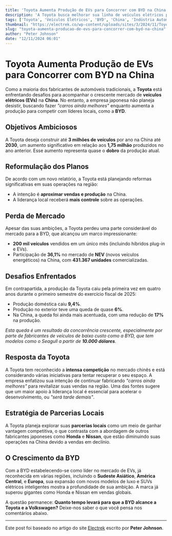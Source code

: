 ```yaml
---
title: 'Toyota Aumenta Produção de EVs para Concorrer com BYD na China'
description: 'A Toyota busca melhorar sua linha de veículos elétricos para se manter competitiva no mercado chinês, onde a BYD lidera.'
tags: ['Toyota', 'Veículos Elétricos', 'BYD', 'China', 'Indústria Automotiva']
thumbnail: "https://electrek.co/wp-content/uploads/sites/3/2024/11/Toyota-Chinas-EV.jpeg?quality=82&strip=all&w=1400"
slug: "toyota-aumenta-producao-de-evs-para-concorrer-com-byd-na-china"
author: "Peter Johnson"
date: "12/11/2024 06:01"
---
```


# Toyota Aumenta Produção de EVs para Concorrer com BYD na China

Como a maioria dos fabricantes de automóveis tradicionais, a **Toyota** está enfrentando desafios para acompanhar o crescente mercado de **veículos elétricos (EVs)** na **China**. No entanto, a empresa japonesa não planeja desistir, buscando fazer *"carros ainda melhores"* enquanto aumenta a produção para competir com líderes locais, como a **BYD**.

## Objetivos Ambiciosos
A Toyota deseja construir até **3 milhões de veículos** por ano na China até **2030**, um aumento significativo em relação aos **1,75 milhão** produzidos no ano anterior. Esse aumento representa quase o **dobro** da produção atual.

## Reformulação dos Planos
De acordo com um novo relatório, a Toyota está planejando reformas significativas em suas operações na região:
- A intenção é **aproximar vendas e produção** na China.
- A liderança local receberá **mais controle** sobre as operações.

## Perda de Mercado
Apesar das suas ambições, a Toyota perdeu uma parte considerável do mercado para a BYD, que alcançou um marco impressionante:
- **200 mil veículos** vendidos em um único mês (incluindo híbridos plug-in e EVs).
- Participação de **36,1%** no mercado de **NEV** (novos veículos energéticos) na China, com **431.367 unidades** comercializadas.

## Desafios Enfrentados
Em contrapartida, a produção da Toyota caiu pela primeira vez em quatro anos durante o primeiro semestre do exercício fiscal de 2025:
- Produção doméstica caiu **9,4%**.
- Produção no exterior teve uma queda de quase **6%**.
- Na China, a queda foi ainda mais acentuada, com uma redução de **17%** na produção.

*Esta queda é um resultado da concorrência crescente, especialmente por parte de fabricantes de veículos de baixo custo como a BYD, que tem modelos como o Seagull a partir de **10.000 dólares**.*

## Resposta da Toyota
A Toyota tem reconhecido a **intensa competição** no mercado chinês e está considerando várias iniciativas para tentar recuperar o seu espaço. A empresa enfatizou sua intenção de continuar fabricando *"carros ainda melhores"* para revitalizar suas vendas na região. Uma das fontes sugere que um maior apoio à liderança local é essencial para acelerar o desenvolvimento, ou *"será tarde demais"*.

## Estratégia de Parcerias Locais
A Toyota planeja explorar suas **parcerias locais** como um meio de ganhar vantagem competitiva, o que contrasta com a abordagem de outros fabricantes japoneses como **Honda** e **Nissan**, que estão diminuindo suas operações na China devido a vendas em declínio.

## O Crescimento da BYD
Com a BYD estabelecendo-se como líder no mercado de EVs, já reconhecida em várias regiões, incluindo o **Sudeste Asiático**, **América Central**, e **Europa**, sua expansão com novos modelos de luxo e SUVs elétricos inteligentes mostra a profundidade de sua ambição. A marca já superou gigantes como Honda e Nissan em vendas globais.

A questão permanece: **Quanto tempo levará para que a BYD alcance a Toyota e a Volkswagen?** Deixe-nos saber o que você pensa nos comentários abaixo.

---
Este post foi baseado no artigo do site [Electrek](https://electrek.co/2024/11/11/toyota-wants-even-better-cars-keep-up-chinas-ev-leaders/) escrito por **Peter Johnson**.